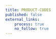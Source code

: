 ```yaml
---
title: PRODUCT-CODES
published: false
external_links:
    process: true
    no_follow: true
---
```


